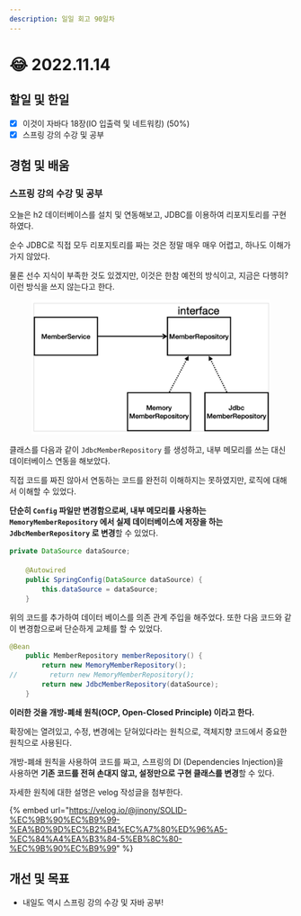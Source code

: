 ```yaml
---
description: 일일 회고 90일차
---
```


# 😂 2022.11.14

## 할일 및 한일&#x20;

* [x] 이것이 자바다 18장(IO 입출력 및 네트워킹) (50%)&#x20;
* [x] 스프링 강의 수강 및 공부&#x20;

## 경험 및 배움&#x20;

### 스프링 강의 수강 및 공부&#x20;

오늘은 h2 데이터베이스를 설치 및 연동해보고, JDBC를 이용하여 리포지토리를 구현하였다.

순수 JDBC로 직접 모두 리포지토리를 짜는 것은 정말 매우 매우 어렵고, 하나도 이해가 가지 않았다.

물론 선수 지식이 부족한 것도 있겠지만, 이것은 한참 예전의 방식이고, 지금은 다행히? 이런 방식을 쓰지 않는다고 한다.

<figure><img src="../.gitbook/assets/image (1) (6).png" alt=""><figcaption></figcaption></figure>

클래스를 다음과 같이 `JdbcMemberRepository` 를 생성하고, 내부 메모리를 쓰는 대신 데이터베이스 연동을 해보았다.

직접 코드를 짜진 않아서 연동하는 코드를 완전히 이해하지는 못하였지만, 로직에 대해서 이해할 수 있었다.

**단순히 `Config` 파일만 변경함으로써, 내부 메모리를 사용하는 `MemoryMemberRepository` 에서 실제 데이터베이스에 저장을 하는 `JdbcMemberRepository` 로 변경**할 수 있었다.

```java
private DataSource dataSource;

    @Autowired
    public SpringConfig(DataSource dataSource) {
        this.dataSource = dataSource;
    }
```

위의 코드를 추가하여 데이터 베이스를 의존 관계 주입을 해주었다. 또한 다음 코드와 같이 변경함으로써 단순하게 교체를 할 수 있었다.

```java
@Bean
    public MemberRepository memberRepository() {
        return new MemoryMemberRepository();
//        return new MemoryMemberRepository();
        return new JdbcMemberRepository(dataSource);
    }
```

**이러한 것을 개방-폐쇄 원칙(OCP, Open-Closed Principle) 이라고 한다.**

확장에는 열려있고, 수정, 변경에는 닫혀있다라는 원칙으로, 객체지향 코드에서 중요한 원칙으로 사용된다.

개방-폐쇄 원칙을 사용하여 코드를 짜고, 스프링의 DI (Dependencies Injection)을 사용하면 **기존 코드를 전혀 손대지 않고, 설정만으로 구현 클래스를 변경**할 수 있다.

자세한 원칙에 대한 설명은 velog 작성글을 첨부한다.

{% embed url="https://velog.io/@jinony/SOLID-%EC%9B%90%EC%B9%99-%EA%B0%9D%EC%B2%B4%EC%A7%80%ED%96%A5-%EC%84%A4%EA%B3%84-5%EB%8C%80-%EC%9B%90%EC%B9%99" %}

## 개선 및 목표&#x20;

* 내일도 역시 스프링 강의 수강 및 자바 공부!&#x20;
